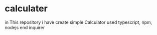 # calculater
in This repository i have create simple Calculator used typescript, npm, nodejs end inquirer
